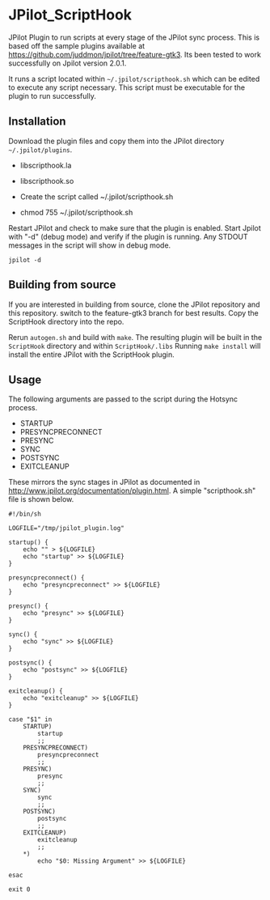 # JPilot_ScriptHook
JPilot Plugin to run scripts at every stage of the JPilot sync process.
This is based off the sample plugins available at https://github.com/juddmon/jpilot/tree/feature-gtk3.
Its been tested to work successfully on Jpilot version 2.0.1.

It runs a script located within `~/.jpilot/scripthook.sh` which can be edited to execute
any script necessary. This script must be executable for the plugin to run successfully.

## Installation

Download the plugin files and copy them into the JPilot directory `~/.jpilot/plugins`.
* libscripthook.la
* libscripthook.so

* Create the script called ~/.jpilot/scripthook.sh
* chmod 755 ~/.jpilot/scripthook.sh

Restart JPilot and check to make sure that the plugin is enabled.
Start Jpilot with "-d" (debug mode) and verify if the plugin is running.
Any STDOUT messages in the script will show in debug mode.

`jpilot -d`

## Building from source

If you are interested in building from source, clone the JPilot repository and this repository.
switch to the feature-gtk3 branch for best results. Copy the ScriptHook directory into the repo.

Rerun `autogen.sh` and build with `make`.
The resulting plugin will be built in the `ScriptHook` directory and within `ScriptHook/.libs`
Running `make install` will install the entire JPilot with the ScriptHook plugin.

## Usage

The following arguments are passed to the script during the Hotsync process.
* STARTUP
* PRESYNCPRECONNECT
* PRESYNC
* SYNC
* POSTSYNC
* EXITCLEANUP

These mirrors the sync stages in JPilot as documented in http://www.jpilot.org/documentation/plugin.html.
A simple "scripthook.sh" file is shown below.

```shell
#!/bin/sh

LOGFILE="/tmp/jpilot_plugin.log"

startup() {
	echo "" > ${LOGFILE}
	echo "startup" >> ${LOGFILE}
}

presyncpreconnect() {
	echo "presyncpreconnect" >> ${LOGFILE}
}

presync() {
	echo "presync" >> ${LOGFILE}
}

sync() {
	echo "sync" >> ${LOGFILE}
}

postsync() {
	echo "postsync" >> ${LOGFILE}
}

exitcleanup() {
	echo "exitcleanup" >> ${LOGFILE}
}

case "$1" in
	STARTUP)
		startup
		;;
	PRESYNCPRECONNECT)
		presyncpreconnect
		;;
	PRESYNC)
		presync
		;;
	SYNC)
		sync
		;;
	POSTSYNC)
		postsync
		;;
	EXITCLEANUP)
		exitcleanup
		;;
	*)
		echo "$0: Missing Argument" >> ${LOGFILE}

esac

exit 0
```

